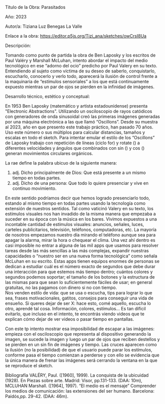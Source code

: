 Título de la Obra: Parasitados

Año: 2023

Autor/a: Tiziana Luz Benegas La Valle

Enlace a la obra: https://editor.p5js.org/Tizi_ana/sketches/owCrsI8Ua

Descripción: 

Tomando como punto de partida la obra de Ben Laposky y los escritos de Paul Valéry  y  Marshall McLuhan, intento  abordar el impacto del medio tecnológico en ese “adorno del ocio” predicho por Paul Valery en su texto.
Entendiendo al sujeto como víctima de su deseo de saberlo, conquistarlo, escucharlo, conocerlo y verlo todo, aparecerá la ilusión de control frente a la maquinaria de  “estímulos sensoriales” a los que está continuamente expuesto mientras un par de ojos se pierden en la infinidad de imágenes.

Desarrollo técnico, estético y conceptual: 

En 1953 Ben Laposky (matemático y artista estadounidense) presenta "Electronic Abstractions". Utilizando un osciloscopio de rayos catódicos con generadores de onda sinusoidal creó las primeras imágenes generadas por una máquina electrónica a las que llamó “Oscillons”.
Desde  su muestra al 2023, año en que presento este trabajo práctico, han pasado 70 años. Uso este número o sus múltiplos para calcular distancias, tamaños y escalas en todo el sketch. Para intentar emular el estilo de los “Oscillons” de Laposky trabajo con repetición de líneas (ciclo for) y rotate () a diferentes velocidades y ángulos que combinados con sin () y cos () generan movimientos circulares orgánicos.

La rae define la palabra ubicuo de la siguiente manera: 
1. adj. Dicho principalmente de Dios: Que está presente a un mismo tiempo en todas partes.
2. adj. Dicho de una persona: Que todo lo quiere presenciar y vive en continuo movimiento.

En este sentido podríamos decir que hemos logrado presenciarlo todo, estando al mismo tiempo en todas partes usando la tecnología como extensión de nuestros sentidos.
Tal como vaticinó Valery en su texto, los estímulos visuales nos han invadido de la misma manera que empezaba a suceder en su época con la música en los bares. Vivimos expuestos a una incontable cantidad de estímulos visuales: anuncios, señales, luces, carteles publicitarios, televisión, teléfonos, computadoras, etc. 
La mayoría de nosotros empezamos nuestro día mirando el teléfono aunque sea para apagar la alarma, mirar la hora o chequear el clima. Una vez ahí dentro es casi imposible no entrar a alguna de las mil apps que usamos para resolver tareas desde las más sencillas a las más complejas,  expandir nuestras capacidades o “nuestro ser en una nueva forma tecnológica” como señala McLuhan en su escrito. Estas  apps tienen  equipos enormes de personas se dedican a estudiar cuál es el número exacto de segundos que debe durar una interacción para que estemos más tiempo dentro; cuántos colores y segundos podemos soportar; el tamaño de los botones y la estructura de las mismas para que sean lo suficientemente fáciles de usar; en general gratuitas, no las pagamos con dinero si no con tiempo.  
Nos venden estilo de vida: que se usa o escucha, tips para lograr lo que sea, frases motivacionales, gatitos, consejos para conseguir una vida de ensueño. Si queres dejar de ser X: hace esto, comé aquello, escucha lo otro, aprendé tal cosa. Información, colores, estímulos… Es tan difícil evitarlo, que incluso en el intento, te encontrás viendo videos que te explican cómo dejar de ver videos o pasar tiempo en pantallas.

Con este tp intento mostrar esa imposibilidad de escapar a las imágenes: empieza con el osciloscopio que representa al dispositivo generando la imagen, se sucede la imagen y luego un par de ojos que reciben destellos y se pierden en un sin fin de imágenes y tiempo. Las cruces aparecen como la ilusión (no la posibilidad) de que el usuario puede parar los estímulos, conforme pasa el tiempo comienzan a perderse y con ello se evidencia que la única manera de frenar las imágenes será cerrando la ventana en la que se reproduce el sketch.




Bibliografía
VALÉRY, Paul. ([1960], 1999). La conquista de la ubicuidad (1928). En Piezas sobre arte. Madrid: Visor, pp.131-133. (DAA: 10m), 
 MCLUHAN Marshall. ([1964], 1997). “El medio es el mensaje” Comprender los medios de comunicación: las extensiones del ser humano. Barcelona: Paidós,pp. 29-42. (DAA: 46m). 


